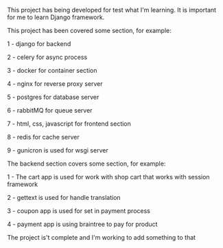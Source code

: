 This project has being developed for test what I'm learning.
It is important for me to learn Django framework.

This project has been covered some section, for example:

1 - django for backend

2 - celery for async process 

3 - docker for container section

4 - nginx for reverse proxy server

5 - postgres for database server

6 - rabbitMQ for queue server 

7 - html, css, javascript for frontend section

8 - redis for cache server

9 - gunicron is used for wsgi server

The backend section covers some section, for example:

1 - The cart app is used for work with shop cart that works with session framework

2 - gettext is used for handle translation 

3 - coupon app is used for set in payment process

4 - payment app is using braintree to pay for product


The project is't complete and I'm working to add something to that


